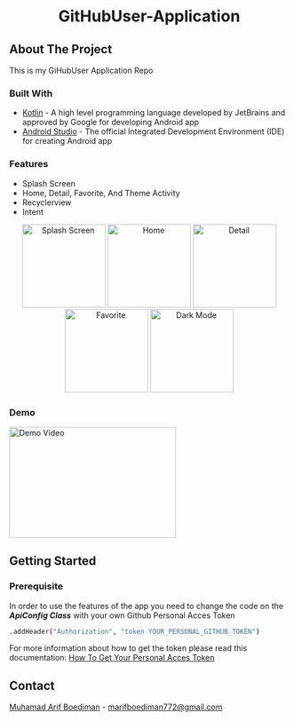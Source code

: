 <h1 align = "center">GitHubUser-Application</h1> 

## About The Project
This is my GiHubUser Application Repo

### Built With
*  <a href="https://kotlinlang.org">Kotlin</a> - A high level programming language developed by JetBrains and approved by Google for developing Android app
*  <a href="https://developer.android.com/studio?gclid=Cj0KCQjwuNemBhCBARIsADp74QTEiyAfq8MOrja7FuoI-ueWPJ8Z3rwf4kXSl9pF_JrRMLEg34RjD_oaAiQJEALw_wcB&gclsrc=aw.ds">Android Studio</a> - The official Integrated Development Environment (IDE) for creating Android app

### Features
* Splash Screen
* Home, Detail, Favorite, And Theme Activity
* Recyclerview
* Intent

<p align="center">
  <img src = "http://drive.google.com/uc?export=view&id=15VPCf7QFLrAgFDSshirePpfPzOe44f0O"
    alt = "Splash Screen"
    style ="margin-rigth : 10px;"
    width = 150 />
  <img src = "http://drive.google.com/uc?export=view&id=1vUDSRAQCjoPLIF-aBRVYNofVagdtZII4"
    alt = "Home"
    style ="margin-rigth : 10px;"
    width = 150 />
  <img src = "http://drive.google.com/uc?export=view&id=1npHbAuPmNyZDh0If3wuEnJz3zA24IRv6"
    alt = "Detail"
    style ="margin-rigth : 10px;"
    width = 150 />
  <img src = "http://drive.google.com/uc?export=view&id=1agDWLkBKsn-lP-eX3NdmU_AU8EK2NOIm"
    alt = "Favorite"
    style ="margin-rigth : 10px;"
    width = 150 />
  <img src = "http://drive.google.com/uc?export=view&id=1Q-CUiLrw28fVGQ13qxaxoFGxudv5oTF2"
    alt = "Dark Mode"
    style ="margin-rigth : 10px;"
    width = 150 />
</p>

### Demo 
<a href="https://www.youtube.com/watch?v=ZOZilgvC7Do">
   <img src="https://img.youtube.com/vi/ZOZilgvC7Do/0.jpg" alt="Demo Video" width="300" height="200">
</a>

## Getting Started
### Prerequisite
In order to use the features of the app you need to change the code on the ***ApiConfig Class*** with your own Github Personal Acces Token
```sh
.addHeader("Authorization", "token YOUR_PERSONAL_GITHUB_TOKEN")
```
For more information about how to get the token please read this documentation: [How To Get Your Personal Acces Token](https://docs.github.com/en/enterprise-server@3.6/authentication/keeping-your-account-and-data-secure/managing-your-personal-access-tokens)
## Contact
[Muhamad Arif Boediman](https://www.linkedin.com/in/muhamad-arif-boediman-885672242/) - marifboediman772@gmail.com
